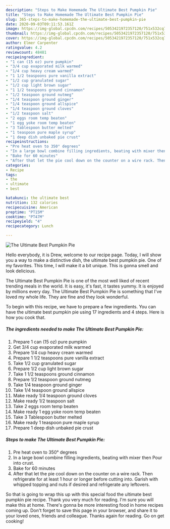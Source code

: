 ```yaml
---
description: "Steps to Make Homemade The Ultimate Best Pumpkin Pie"
title: "Steps to Make Homemade The Ultimate Best Pumpkin Pie"
slug: 365-steps-to-make-homemade-the-ultimate-best-pumpkin-pie
date: 2020-09-03T09:11:53.161Z
image: https://img-global.cpcdn.com/recipes/5053421972357120/751x532cq70/the-ultimate-best-pumpkin-pie-recipe-main-photo.jpg
thumbnail: https://img-global.cpcdn.com/recipes/5053421972357120/751x532cq70/the-ultimate-best-pumpkin-pie-recipe-main-photo.jpg
cover: https://img-global.cpcdn.com/recipes/5053421972357120/751x532cq70/the-ultimate-best-pumpkin-pie-recipe-main-photo.jpg
author: Elmer Carpenter
ratingvalue: 4.2
reviewcount: 48481
recipeingredient:
- "1 can (15 oz) pure pumpkin"
- "3/4 cup evaporated milk warmed"
- "1/4 cup heavy cream warmed"
- "1 1/2 teaspoons pure vanilla extract"
- "1/2 cup granulated sugar"
- "1/2 cup light brown sugar"
- "1 1/2 teaspoons ground cinnamon"
- "1/2 teaspoon ground nutmeg"
- "1/4 teaspoon ground ginger"
- "1/4 teaspoon ground allspice"
- "1/4 teaspoon ground cloves"
- "1/2 teaspoon salt"
- "2 eggs room temp beaten"
- "1 egg yoke room temp beaten"
- "3 Tablespoon butter melted"
- "1 teaspoon pure maple syrup"
- "1 deep dish unbaked pie crust"
recipeinstructions:
- "Pre heat oven to 350° degrees"
- "In a large bowl combine filling ingredients, beating with mixer then Pour into crust."
- "Bake for 60 minutes"
- "After that let the pie cool down on the counter on a wire rack. Then refrigerate for at least 1 hour or longer before cutting into. Garish with whipped topping and nuts if desired and refrigerate any leftovers."
categories:
- Recipe
tags:
- the
- ultimate
- best

katakunci: the ultimate best 
nutrition: 132 calories
recipecuisine: American
preptime: "PT15M"
cooktime: "PT47M"
recipeyield: "4"
recipecategory: Lunch

---
```



![The Ultimate Best Pumpkin Pie](https://img-global.cpcdn.com/recipes/5053421972357120/751x532cq70/the-ultimate-best-pumpkin-pie-recipe-main-photo.jpg)

Hello everybody, it is Drew, welcome to our recipe page. Today, I will show you a way to make a distinctive dish, the ultimate best pumpkin pie. One of my favorites. This time, I will make it a bit unique. This is gonna smell and look delicious.



The Ultimate Best Pumpkin Pie is one of the most well liked of recent trending meals in the world. It is easy, it's fast, it tastes yummy. It is enjoyed by millions every day. The Ultimate Best Pumpkin Pie is something that I've loved my whole life. They are fine and they look wonderful.


To begin with this recipe, we have to prepare a few ingredients. You can have the ultimate best pumpkin pie using 17 ingredients and 4 steps. Here is how you cook that.

<!--inarticleads1-->

##### The ingredients needed to make The Ultimate Best Pumpkin Pie:

1. Prepare 1 can (15 oz) pure pumpkin
1. Get 3/4 cup evaporated milk warmed
1. Prepare 1/4 cup heavy cream warmed
1. Prepare 1 1/2 teaspoons pure vanilla extract
1. Take 1/2 cup granulated sugar
1. Prepare 1/2 cup light brown sugar
1. Take 1 1/2 teaspoons ground cinnamon
1. Prepare 1/2 teaspoon ground nutmeg
1. Take 1/4 teaspoon ground ginger
1. Take 1/4 teaspoon ground allspice
1. Make ready 1/4 teaspoon ground cloves
1. Make ready 1/2 teaspoon salt
1. Take 2 eggs room temp beaten
1. Make ready 1 egg yoke room temp beaten
1. Take 3 Tablespoon butter melted
1. Make ready 1 teaspoon pure maple syrup
1. Prepare 1 deep dish unbaked pie crust




<!--inarticleads2-->

##### Steps to make The Ultimate Best Pumpkin Pie:

1. Pre heat oven to 350° degrees
1. In a large bowl combine filling ingredients, beating with mixer then Pour into crust.
1. Bake for 60 minutes
1. After that let the pie cool down on the counter on a wire rack. Then refrigerate for at least 1 hour or longer before cutting into. Garish with whipped topping and nuts if desired and refrigerate any leftovers.




So that is going to wrap this up with this special food the ultimate best pumpkin pie recipe. Thank you very much for reading. I'm sure you will make this at home. There's gonna be more interesting food in home recipes coming up. Don't forget to save this page in your browser, and share it to your loved ones, friends and colleague. Thanks again for reading. Go on get cooking!
